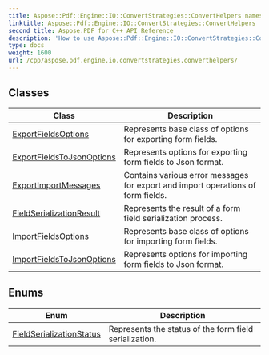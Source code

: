```yaml
---
title: Aspose::Pdf::Engine::IO::ConvertStrategies::ConvertHelpers namespace
linktitle: Aspose::Pdf::Engine::IO::ConvertStrategies::ConvertHelpers
second_title: Aspose.PDF for C++ API Reference
description: 'How to use Aspose::Pdf::Engine::IO::ConvertStrategies::ConvertHelpers namespace in C++.'
type: docs
weight: 1600
url: /cpp/aspose.pdf.engine.io.convertstrategies.converthelpers/
---
```




## Classes

| Class | Description |
| --- | --- |
| [ExportFieldsOptions](./exportfieldsoptions/) | Represents base class of options for exporting form fields. |
| [ExportFieldsToJsonOptions](./exportfieldstojsonoptions/) | Represents options for exporting form fields to Json format. |
| [ExportImportMessages](./exportimportmessages/) | Contains various error messages for export and import operations of form fields. |
| [FieldSerializationResult](./fieldserializationresult/) | Represents the result of a form field serialization process. |
| [ImportFieldsOptions](./importfieldsoptions/) | Represents base class of options for importing form fields. |
| [ImportFieldsToJsonOptions](./importfieldstojsonoptions/) | Represents options for importing form fields to Json format. |
## Enums

| Enum | Description |
| --- | --- |
| [FieldSerializationStatus](./fieldserializationstatus/) | Represents the status of the form field serialization. |
